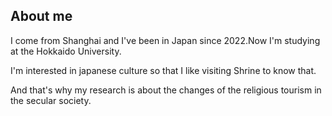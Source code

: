 ## About me
I come from Shanghai and I've been in Japan since 2022.Now I'm studying at the Hokkaido University.

I'm interested in japanese culture so that I like visiting Shrine to know that.

And that's why my research is about the changes of the religious tourism in the secular society.
